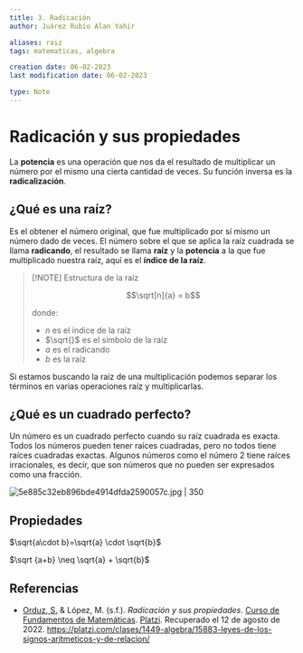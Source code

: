 ```yaml
---
title: 3. Radicación
author: Juárez Rubio Alan Yahir

aliases: raiz
tags: matematicas, algebra

creation date: 06-02-2023
last modification date: 06-02-2023

type: Note
---
```


# Radicación y sus propiedades

La **potencia** es una operación que nos da el resultado de multiplicar un número por el mismo una cierta cantidad de veces. Su función inversa es la **radicalización**.

## ¿Qué es una raíz?

Es el obtener el número original, que fue multiplicado por sí mismo un número dado de veces. El número sobre el que se aplica la raíz cuadrada se llama **radicando**, el resultado se llama **raíz** y la **potencia** a la que fue multiplicado nuestra raíz, aquí es el **índice de la raíz**.

> [!NOTE] Estructura de la raíz
>
> $$\sqrt[n]{a} = b$$
> 
> donde: 
> 
> - $n$ es el índice de la raíz
> - $\sqrt{}$ es el símbolo de la raíz
> - $a$ es el radicando
> - $b$ es la raíz

Si estamos buscando la raíz de una multiplicación podemos separar los términos en varias operaciones raíz y multiplicarlas.

## ¿Qué es un cuadrado perfecto?

Un número es un cuadrado perfecto cuando su raíz cuadrada es exacta. Todos los números pueden tener raíces cuadradas, pero no todos tiene raíces cuadradas exactas. Algunos números como el número 2 tiene raíces irracionales, es decir, que son números que no pueden ser expresados como una fracción.

![5e885c32eb896bde4914dfda2590057c.jpg | 350](https://static.platzi.com/media/user_upload/5e885c32eb896bde4914dfda2590057c-aac6ef8a-0b71-4bd0-9fbf-3487117161ad.jpg)

## Propiedades

$\sqrt{a\cdot b}=\sqrt{a} \cdot \sqrt{b}$

$\sqrt {a+b} \neq \sqrt{a} + \sqrt{b}$

## Referencias

- [Orduz, S.](https://platzi.com/profesores/sergio-orduz-240/) & López, M. (s.f.). _Radicación y sus propiedades_. [Curso de Fundamentos de Matemáticas](https://platzi.com/cursos/fundamentos-matematicas/). [Platzi](https://platzi.com/). Recuperado el 12 de agosto de 2022. https://platzi.com/clases/1449-algebra/15883-leyes-de-los-signos-aritmeticos-y-de-relacion/